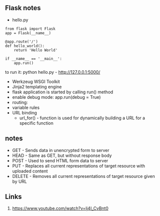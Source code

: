 ## Flask notes
- hello.py
```
from flask import Flask
app = Flask(__name__)

@app.route('/')
def hello_world():
    return 'Hello World'

if __name__ == '__main__':
    app.run()
```
to run it: python hello.py - http://127.0.0.1:5000/ 

- Werkzeug WSGI Toolkit
- Jinja2 templating engine
- flask application is started by calling run() method
- enable debug mode:  app.run(debug = True)
- routing: 
- variable rules
- URL binding
    - url_for() - function is used for dynamically building a URL for a specific function

## notes
- GET  - Sends data in unencrypted form to server
- HEAD - Same as GET, but without response body
- POST - Used to send HTML form data to server
- PUT  - Replaces all current representations of target resource with uploaded content
- DELETE - Removes all current representations of target resource given by URL













## Links
1. https://www.youtube.com/watch?v=lj4I_CvBnt0
